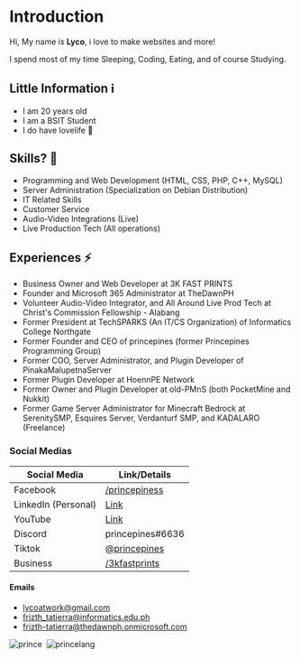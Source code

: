 # Introduction
Hi, My name is **Lyco**, i love to make websites and more!

I spend most of my time Sleeping, Coding, Eating, and of course Studying.

## Little Information ℹ
- I am 20 years old
- I am a BSIT Student
- I do have lovelife 💚

## Skills? 🤔
- Programming and Web Development (HTML, CSS, PHP, C++, MySQL)
- Server Administration (Specialization on Debian Distribution)
- IT Related Skills
- Customer Service
- Audio-Video Integrations (Live)
- Live Production Tech (All operations)

## Experiences ⚡
- Business Owner and Web Developer at 3K FAST PRINTS
- Founder and Microsoft 365 Administrator at TheDawnPH
- Volunteer Audio-Video Integrator, and All Around Live Prod Tech at Christ's Commission Fellowship - Alabang
- Former President at TechSPARKS (An IT/CS Organization) of Informatics College Northgate
- Former Founder and CEO of princepines (former Princepines Programming Group)
- Former COO, Server Administrator, and Plugin Developer of PinakaMalupetnaServer
- Former Plugin Developer at HoennPE Network
- Former Owner and Plugin Developer at old-PMnS (both PocketMine and Nukkit)
- Former Game Server Administrator for Minecraft Bedrock at SerenitySMP, Esquires Server, Verdanturf SMP, and KADALARO (Freelance)


### Social Medias
| Social Media | Link/Details |
| ----------- | ----------- |
| Facebook  | <a href="https://fb.me/princepiness">/princepiness</a>
| LinkedIn (Personal) | [Link](https://www.linkedin.com/in/Lycol50/)
| YouTube | <a href="https://www.youtube.com/@princepines">Link</a>
| Discord | princepines#6636 |
| Tiktok | <a href="https://tiktok.com/@princepines">@princepines</a>
| Business | <a href="https://fb.me/3kfastprints">/3kfastprints</a>

#### Emails
- lycoatwork@gmail.com
- frizth_tatierra@informatics.edu.ph
- frizth-tatierra@thedawnph.onmicrosoft.com

![prince](https://github-readme-stats.vercel.app/api?username=Lycol50&show_icons=true&theme=transparent&count_private=true)&nbsp;
![princelang](https://github-readme-stats.vercel.app/api/top-langs/?username=Lycol50&layout=compact&theme=transparent&count_private=true)

<!--
**Lycol50/Lycol50** is a ✨ _special_ ✨ repository because its `README.md` (this file) appears on your GitHub profile.

Here are some ideas to get you started:

- 🔭 I’m currently working on ...
- 🌱 I’m currently learning ...
- 👯 I’m looking to collaborate on ...
- 🤔 I’m looking for help with ...
- 💬 Ask me about ...
- 📫 How to reach me: ...
- 😄 Pronouns: ...
- ⚡ Fun fact: ...
-->
